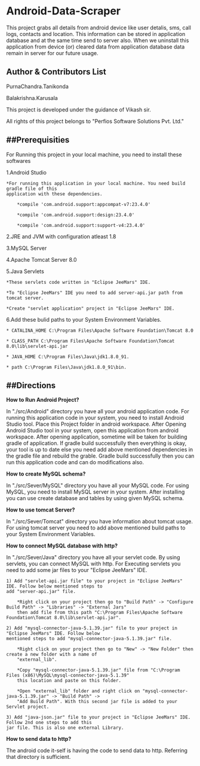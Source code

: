 Android-Data-Scraper
=======================
This project grabs all details from android device like user detalis, sms, call logs, contacts and location. This information can be stored in 
application database and at the same time send to server also. When we uninstall this application from device (or) cleared data from 
application database data remain in server for our future usage.

Author & Contributors List
------------------------------
PurnaChandra.Tanikonda

Balakrishna.Karusala

This project is developed under the guidance of Vikash sir.

All rights of this project belongs to "Perfios Software Solutions Pvt. Ltd." 

##Prerequisities
--------------------------------
For Running this project in your local machine, you need to install these softwares

1.Android Studio

	*For running this application in your local machine. You need build gradle file of this 
	application with these dependencies.
	
		*compile 'com.android.support:appcompat-v7:23.4.0'
		
		*compile 'com.android.support:design:23.4.0'
		
		*compile 'com.android.support:support-v4:23.4.0'

2.JRE and JVM with configuration atleast 1.8

3.MySQL Server

4.Apache Tomcat Server 8.0

5.Java Servlets

	*These servlets code written in "Eclipse JeeMars" IDE.
	
	*To "Eclipse JeeMars" IDE you need to add server-api.jar path from tomcat server.
	
	*Create "servlet application" project in "Eclipse JeeMars" IDE.

6.Add these bulid paths to your System Environment Variables.

    * CATALINA_HOME C:\Program Files\Apache Software Foundation\Tomcat 8.0
    
    * CLASS_PATH C:\Program Files\Apache Software Foundation\Tomcat 8.0\lib\servlet-api.jar
    
    * JAVA_HOME C:\Program Files\Java\jdk1.8.0_91.
    
    * path C:\Program Files\Java\jdk1.8.0_91\bin.
    

##Directions
-----------------------------

**How to Run Android Project?**

In "./src/Android" directory you have all your android application code. For running this application code in your system, 
you need to install Android Studio tool. Place this Project folder in android workspace. After Opening Android Studio tool in your system, 
open this application from android workspace. After opening application, sometime will be taken for building gradle of application.
If gradle build successfully then everything is okay, your tool is up to date else you need add above mentioned dependencies in the gradle file 
and rebuild the grable. Gradle build successfully then you can run this application code and can do modifications also.

**How to create MySQL schema?**

In "./src/Sever/MySQL" directory you have all your MySQL code. For using MySQL, you need to install MySQL server in your system.
After installing you can use create database and tables by using given MySQL schema.

**How to use tomcat Server?**

In "./src/Sever/Tomcat" directory you have information about tomcat usage. For using tomcat server you need to add above mentioned build 
paths to your System Environment Variables.

**How to connect MySQL database with http?**

In "./src/Sever/Java" directory you have all your servlet code. By using servlets, you can connect MySQL with http. For Executing servlets you 
need to add some jar files to your "Eclipse JeeMars" IDE.

	1) Add "servlet-api.jar file" to your project in "Eclipse JeeMars" IDE. Follow below mentioned steps to 
	add "server-api.jar" file.
	
		*Right click on your project then go to "Build Path" -> "Configure Build Path" -> "Libraries" -> "External Jars" 
		then add file from this path "C:\Program Files\Apache Software Foundation\Tomcat 8.0\lib\servlet-api.jar".
		
	2) Add "mysql-connector-java-5.1.39.jar" file to your project in "Eclipse JeeMars" IDE. Follow below 
	mentioned steps to add "mysql-connector-java-5.1.39.jar" file.
	
		*Right click on your project then go to "New" -> "New Folder" then create a new folder with a name of 
		"external_lib".
		
		*Copy "mysql-connector-java-5.1.39.jar" file from "C:\Program Files (x86)\MySQL\mysql-connector-java-5.1.39" 
		this location and paste on this folder.
		
		*Open "external_lib" folder and right click on "mysql-connector-java-5.1.39.jar" -> "Build Path" -> 
		"Add Build Path". With this second jar file is added to your Servlet project.
		
	3) Add "java-json.jar" file to your project in "Eclipse JeeMars" IDE. Follow 2nd one steps to add this 
	jar file. This is also one external Library.

**How to send data to http?**

The android code it-self is having the code to send data to http. Referring that directory is sufficient.


